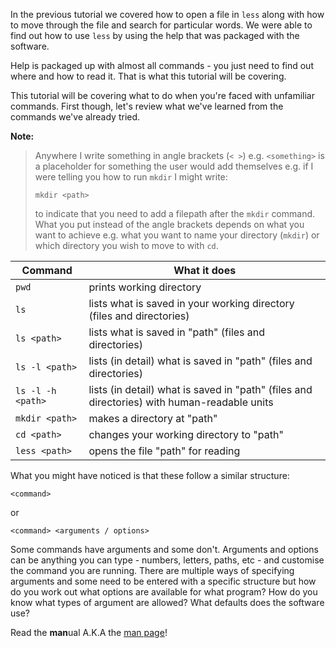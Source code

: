 In the previous tutorial we covered how to open a file in `less` along with 
how to move through the file and search for particular words.  We were able to
find out how to use `less` by using the help that was packaged with the software.

Help is packaged up with almost all commands - you just need to 
find out where and how to read it.  That is what this tutorial will be covering.

This tutorial will be covering what to do when you're faced with unfamiliar 
commands.  First though, let's review what we've learned from the commands 
we've already tried.  

**Note:**
> Anywhere I write  something in angle brackets (`< >`) e.g. 
 `<something>` is a placeholder for something the user would add themselves e.g.
 if I were telling you how to run `mkdir` I might write:
>   
>   
> ```mkdir <path>```  
>
>   
> to indicate that you need to add a filepath after the `mkdir` command.  
What you put instead of the angle brackets depends on 
what you want to achieve e.g. what you want to name your directory (`mkdir`) or
which directory you wish to move to with `cd`.

|Command|What it does|
|-----|------|
|`pwd`| prints working directory|
|`ls`| lists what is saved in your working directory (files and directories)|
|`ls <path> `| lists what is saved in "path" (files and directories)|
|`ls -l <path>`| lists (in detail) what is saved in "path" (files and directories)|
|`ls -l -h <path>`| lists (in detail) what is saved in "path" (files and directories) with human-readable units|
|`mkdir <path>` | makes a directory at "path"|
|`cd <path> `| changes your working directory to "path"|
|`less <path>` | opens the file "path" for reading|

What you might have noticed is that these follow a similar structure:

```
<command>
```
or
```
<command> <arguments / options>
```

Some commands have arguments and some don't.  Arguments and options can be 
anything you can type - numbers, letters, paths, etc - and customise the command 
you are running.  There are multiple ways of specifying arguments and some need 
to be entered with a specific structure but how do you work out what options 
are available for what program? How do you know what types of argument are 
allowed? What defaults does the software use?

Read the **man**ual A.K.A the 
[man page](https://en.wikipedia.org/wiki/Man_page)!


